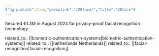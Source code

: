```yaml
---
{"dg-publish":true,"permalink":"/20face/","title":"20face"}
---
```



Secured €1.3M in August 2024 for privacy-proof facial recognition technology.

related_to:: [[biometric-authentication-systems\|biometric-authentication-systems]]
related_to:: [[netherlands\|Netherlands]]
related_to:: [[facial-recognition\|facial-recognition]]
